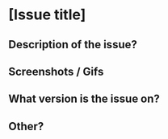 # [Issue title]

## Description of the issue?

## Screenshots / Gifs

## What version is the issue on?

## Other?
